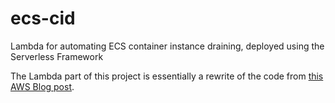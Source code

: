 # ecs-cid

Lambda for automating ECS container instance draining, deployed using the Serverless Framework

The Lambda part of this project is essentially a rewrite of the code from [this AWS Blog post](https://aws.amazon.com/blogs/compute/how-to-automate-container-instance-draining-in-amazon-ecs/).
